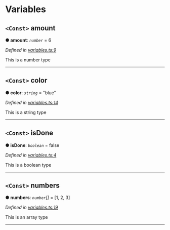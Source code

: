 

# Variables

<a id="amount"></a>

## `<Const>` amount

**● amount**: *`number`* = 6

*Defined in [variables.ts:9](https://github.com/tgreyjs/typedoc-plugin-markdown/blob/master/test/src/variables.ts#L9)*

This is a number type

___

<a id="color"></a>

## `<Const>` color

**● color**: *`string`* = "blue"

*Defined in [variables.ts:14](https://github.com/tgreyjs/typedoc-plugin-markdown/blob/master/test/src/variables.ts#L14)*

This is a string type

___

<a id="isdone"></a>

## `<Const>` isDone

**● isDone**: *`boolean`* = false

*Defined in [variables.ts:4](https://github.com/tgreyjs/typedoc-plugin-markdown/blob/master/test/src/variables.ts#L4)*

This is a boolean type

___

<a id="numbers"></a>

## `<Const>` numbers

**● numbers**: *`number`[]* =  [1, 2, 3]

*Defined in [variables.ts:19](https://github.com/tgreyjs/typedoc-plugin-markdown/blob/master/test/src/variables.ts#L19)*

This is an array type

___

